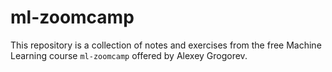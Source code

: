 # ml-zoomcamp
This repository is a collection of notes and exercises from the free Machine Learning course `ml-zoomcamp` offered by Alexey Grogorev.